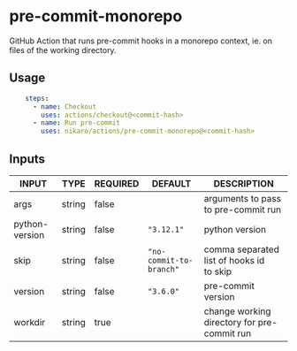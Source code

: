 # pre-commit-monorepo

GitHub Action that runs pre-commit hooks in a monorepo context, ie. on files of the working directory.

## Usage

```yaml
    steps:
      - name: Checkout
        uses: actions/checkout@<commit-hash>
      - name: Run pre-commit
        uses: nikaro/actions/pre-commit-monorepo@<commit-hash>
```

## Inputs

<!-- AUTO-DOC-INPUT:START - Do not remove or modify this section -->

|     INPUT      |  TYPE  | REQUIRED |         DEFAULT         |                  DESCRIPTION                  |
|----------------|--------|----------|-------------------------|-----------------------------------------------|
|      args      | string |  false   |                         |      arguments to pass to pre-commit run      |
| python-version | string |  false   |       `"3.12.1"`        |                python version                 |
|      skip      | string |  false   | `"no-commit-to-branch"` | comma separated list of hooks id <br>to skip  |
|    version     | string |  false   |        `"3.6.0"`        |              pre-commit version               |
|    workdir     | string |   true   |                         |  change working directory for pre-commit run  |

<!-- AUTO-DOC-INPUT:END -->
